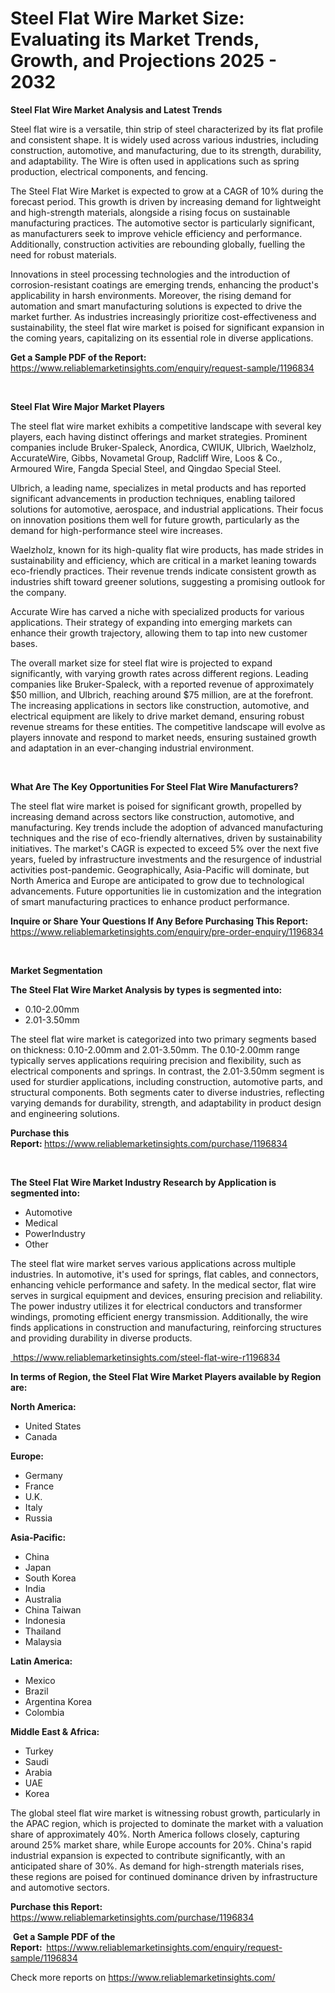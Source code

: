 <p><h1>Steel Flat Wire Market Size: Evaluating its Market Trends, Growth, and Projections 2025 - 2032</h1></p><p><strong>Steel Flat Wire Market Analysis and Latest Trends</strong></p>
<p><p>Steel flat wire is a versatile, thin strip of steel characterized by its flat profile and consistent shape. It is widely used across various industries, including construction, automotive, and manufacturing, due to its strength, durability, and adaptability. The Wire is often used in applications such as spring production, electrical components, and fencing.</p><p>The Steel Flat Wire Market is expected to grow at a CAGR of 10% during the forecast period. This growth is driven by increasing demand for lightweight and high-strength materials, alongside a rising focus on sustainable manufacturing practices. The automotive sector is particularly significant, as manufacturers seek to improve vehicle efficiency and performance. Additionally, construction activities are rebounding globally, fuelling the need for robust materials.</p><p>Innovations in steel processing technologies and the introduction of corrosion-resistant coatings are emerging trends, enhancing the product's applicability in harsh environments. Moreover, the rising demand for automation and smart manufacturing solutions is expected to drive the market further. As industries increasingly prioritize cost-effectiveness and sustainability, the steel flat wire market is poised for significant expansion in the coming years, capitalizing on its essential role in diverse applications.</p></p>
<p><strong>Get a Sample PDF of the Report:&nbsp;</strong> <a href="https://www.reliablemarketinsights.com/enquiry/request-sample/1196834?utm_campaign=3369&utm_medium=2&utm_source=Github&utm_content=ia&utm_term=31032025&utm_id=steel-flat-wire">https://www.reliablemarketinsights.com/enquiry/request-sample/1196834</a></p>
<p>&nbsp;</p>
<p><strong>Steel Flat Wire Major Market Players</strong></p>
<p><p>The steel flat wire market exhibits a competitive landscape with several key players, each having distinct offerings and market strategies. Prominent companies include Bruker-Spaleck, Anordica, CWIUK, Ulbrich, Waelzholz, AccurateWire, Gibbs, Novametal Group, Radcliff Wire, Loos & Co., Armoured Wire, Fangda Special Steel, and Qingdao Special Steel.</p><p>Ulbrich, a leading name, specializes in metal products and has reported significant advancements in production techniques, enabling tailored solutions for automotive, aerospace, and industrial applications. Their focus on innovation positions them well for future growth, particularly as the demand for high-performance steel wire increases.</p><p>Waelzholz, known for its high-quality flat wire products, has made strides in sustainability and efficiency, which are critical in a market leaning towards eco-friendly practices. Their revenue trends indicate consistent growth as industries shift toward greener solutions, suggesting a promising outlook for the company.</p><p>Accurate Wire has carved a niche with specialized products for various applications. Their strategy of expanding into emerging markets can enhance their growth trajectory, allowing them to tap into new customer bases.</p><p>The overall market size for steel flat wire is projected to expand significantly, with varying growth rates across different regions. Leading companies like Bruker-Spaleck, with a reported revenue of approximately $50 million, and Ulbrich, reaching around $75 million, are at the forefront. The increasing applications in sectors like construction, automotive, and electrical equipment are likely to drive market demand, ensuring robust revenue streams for these entities. The competitive landscape will evolve as players innovate and respond to market needs, ensuring sustained growth and adaptation in an ever-changing industrial environment.</p></p>
<p>&nbsp;</p>
<p><strong>What Are The Key Opportunities For Steel Flat Wire Manufacturers?</strong></p>
<p><p>The steel flat wire market is poised for significant growth, propelled by increasing demand across sectors like construction, automotive, and manufacturing. Key trends include the adoption of advanced manufacturing techniques and the rise of eco-friendly alternatives, driven by sustainability initiatives. The market's CAGR is expected to exceed 5% over the next five years, fueled by infrastructure investments and the resurgence of industrial activities post-pandemic. Geographically, Asia-Pacific will dominate, but North America and Europe are anticipated to grow due to technological advancements. Future opportunities lie in customization and the integration of smart manufacturing practices to enhance product performance.</p></p>
<p><strong>Inquire or Share Your Questions If Any Before Purchasing This Report:</strong> <a href="https://www.reliablemarketinsights.com/enquiry/pre-order-enquiry/1196834?utm_campaign=3369&utm_medium=2&utm_source=Github&utm_content=ia&utm_term=31032025&utm_id=steel-flat-wire">https://www.reliablemarketinsights.com/enquiry/pre-order-enquiry/1196834</a></p>
<p>&nbsp;</p>
<p><strong>Market Segmentation</strong></p>
<p><strong>The Steel Flat Wire Market Analysis by types is segmented into:</strong></p>
<p><ul><li>0.10-2.00mm</li><li>2.01-3.50mm</li></ul></p>
<p><p>The steel flat wire market is categorized into two primary segments based on thickness: 0.10-2.00mm and 2.01-3.50mm. The 0.10-2.00mm range typically serves applications requiring precision and flexibility, such as electrical components and springs. In contrast, the 2.01-3.50mm segment is used for sturdier applications, including construction, automotive parts, and structural components. Both segments cater to diverse industries, reflecting varying demands for durability, strength, and adaptability in product design and engineering solutions.</p></p>
<p><strong>Purchase this Report:&nbsp;</strong><a href="https://www.reliablemarketinsights.com/purchase/1196834?utm_campaign=3369&utm_medium=2&utm_source=Github&utm_content=ia&utm_term=31032025&utm_id=steel-flat-wire">https://www.reliablemarketinsights.com/purchase/1196834</a></p>
<p>&nbsp;</p>
<p><strong>The Steel Flat Wire Market Industry Research by Application is segmented into:</strong></p>
<p><ul><li>Automotive</li><li>Medical</li><li>PowerIndustry</li><li>Other</li></ul></p>
<p><p>The steel flat wire market serves various applications across multiple industries. In automotive, it's used for springs, flat cables, and connectors, enhancing vehicle performance and safety. In the medical sector, flat wire serves in surgical equipment and devices, ensuring precision and reliability. The power industry utilizes it for electrical conductors and transformer windings, promoting efficient energy transmission. Additionally, the wire finds applications in construction and manufacturing, reinforcing structures and providing durability in diverse products.</p></p>
<p><a href="https://www.reliablemarketinsights.com/steel-flat-wire-r1196834?utm_campaign=3369&utm_medium=2&utm_source=Github&utm_content=ia&utm_term=31032025&utm_id=steel-flat-wire">&nbsp;https://www.reliablemarketinsights.com/steel-flat-wire-r1196834</a></p>
<p><strong>In terms of Region, the Steel Flat Wire Market Players available by Region are:</strong></p>
<p>
    <p> <strong> North America: </strong>
        <ul>
            <li>United States</li>
            <li>Canada</li>
        </ul>
        </p> 
    <p> <strong> Europe: </strong>
        <ul>
            <li>Germany</li>
            <li>France</li>
            <li>U.K.</li>
            <li>Italy</li>
            <li>Russia</li>
        </ul>
        </p> 
    <p> <strong> Asia-Pacific: </strong>
        <ul>
            <li>China</li>
            <li>Japan</li>
            <li>South Korea</li>
            <li>India</li>
            <li>Australia</li>
            <li>China Taiwan</li>
            <li>Indonesia</li>
            <li>Thailand</li>
            <li>Malaysia</li>
        </ul>
        </p> 
    <p> <strong> Latin America: </strong>
        <ul>
            <li>Mexico</li>
            <li>Brazil</li>
            <li>Argentina Korea</li>
            <li>Colombia</li>
        </ul>
        </p> 
    <p> <strong> Middle East & Africa: </strong>
        <ul>
            <li>Turkey</li>
            <li>Saudi</li>
            <li>Arabia</li>
            <li>UAE</li>
            <li>Korea</li>
        </ul>
    </p>
    </p>
<p><p>The global steel flat wire market is witnessing robust growth, particularly in the APAC region, which is projected to dominate the market with a valuation share of approximately 40%. North America follows closely, capturing around 25% market share, while Europe accounts for 20%. China's rapid industrial expansion is expected to contribute significantly, with an anticipated share of 30%. As demand for high-strength materials rises, these regions are poised for continued dominance driven by infrastructure and automotive sectors.</p></p>
<p><strong>Purchase this Report: </strong><a href="https://www.reliablemarketinsights.com/purchase/1196834?utm_campaign=3369&utm_medium=2&utm_source=Github&utm_content=ia&utm_term=31032025&utm_id=steel-flat-wire">https://www.reliablemarketinsights.com/purchase/1196834</a></p>
<p>&nbsp;<strong>Get a Sample PDF of the Report:&nbsp;&nbsp;</strong><a href="https://www.reliablemarketinsights.com/enquiry/request-sample/1196834?utm_campaign=3369&utm_medium=2&utm_source=Github&utm_content=ia&utm_term=31032025&utm_id=steel-flat-wire">https://www.reliablemarketinsights.com/enquiry/request-sample/1196834</a></p>
<p><strong></strong></p>
<p>Check more reports on <a href="https://www.reliablemarketinsights.com/?utm_campaign=3369&utm_medium=2&utm_source=Github&utm_content=ia&utm_term=31032025&utm_id=steel-flat-wire">https://www.reliablemarketinsights.com/</a></p>